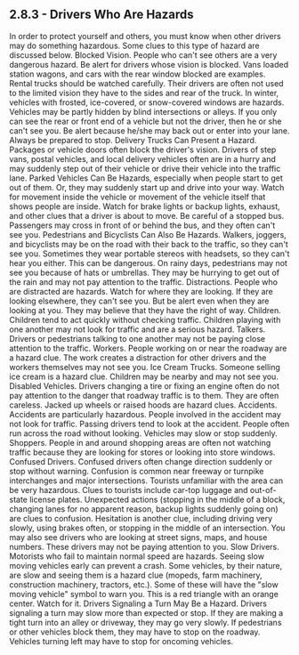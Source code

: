 ## 2.8.3 - Drivers Who Are Hazards
In order to protect yourself and others, you must know when other drivers may do something hazardous. Some clues to this type of hazard are discussed below.
Blocked Vision. People who can't see others are a very dangerous hazard. Be alert for drivers whose vision is blocked. Vans loaded station wagons, and cars with the rear window blocked are examples. Rental trucks should be watched carefully. Their drivers are often not used to the limited vision they have to the sides and rear of the truck. In winter, vehicles with frosted, ice-covered, or snow-covered windows are hazards.
Vehicles may be partly hidden by blind intersections or alleys. If you only can see the rear or front end of a vehicle but not the driver, then he or she can't see you. Be alert because he/she may back out or enter into your lane. Always be prepared to stop.
Delivery Trucks Can Present a Hazard. Packages or vehicle doors often block the driver's vision. Drivers of step vans, postal vehicles, and local delivery vehicles often are in a hurry and may suddenly step out of their vehicle or drive their vehicle into the traffic lane.
Parked Vehicles Can Be Hazards, especially when people start to get out of them. Or, they may suddenly start up and drive into your way. Watch for movement inside the vehicle or movement of the vehicle itself that shows people are inside. Watch for brake lights or backup lights, exhaust, and other clues that a driver is about to move.
Be careful of a stopped bus. Passengers may cross in front of or behind the bus, and they often can't see you.
Pedestrians and Bicyclists Can Also Be Hazards. Walkers, joggers, and bicyclists may be on the road with their back to the traffic, so they can't see you. Sometimes they wear portable stereos with headsets, so they can't hear you either. This can be dangerous. On rainy days, pedestrians may not see you because of hats or umbrellas. They may be hurrying to get out of the rain and may not pay attention to the traffic.
Distractions. People who are distracted are hazards. Watch for where they are looking. If they are looking elsewhere, they can't see you. But be alert even when they are looking at you. They may believe that they have the right of way.
Children. Children tend to act quickly without checking traffic. Children playing with one another may not look for traffic and are a serious hazard.
Talkers. Drivers or pedestrians talking to one another may not be paying close attention to the traffic.
Workers. People working on or near the roadway are a hazard clue. The work creates a distraction for other drivers and the workers themselves may not see you.
Ice Cream Trucks. Someone selling ice cream is a hazard clue. Children may be nearby and may not see you.
Disabled Vehicles. Drivers changing a tire or fixing an engine often do not pay attention to the danger that roadway traffic is to them. They are often careless. Jacked up wheels or raised hoods are hazard clues.
Accidents. Accidents are particularly hazardous. People involved in the accident may not look for traffic. Passing drivers tend to look at the accident. People often run across the road without looking. Vehicles may slow or stop suddenly.
Shoppers. People in and around shopping areas are often not watching traffic because they are looking for stores or looking into store windows.
Confused Drivers. Confused drivers often change direction suddenly or stop without warning. Confusion is common near freeway or turnpike interchanges and major intersections. Tourists unfamiliar with the area can be very hazardous. Clues to tourists include car-top luggage and out-of-state license plates.
Unexpected actions (stopping in the middle of a block, changing lanes for no apparent reason, backup lights suddenly going on) are clues to confusion. Hesitation is another clue, including driving very slowly, using brakes often, or stopping in the middle of an intersection. You may also see drivers who are looking at street signs, maps, and house numbers. These drivers may not be paying attention to you.
Slow Drivers. Motorists who fail to maintain normal speed are hazards. Seeing slow moving vehicles early can prevent a crash. Some vehicles, by their nature, are slow and seeing them is a hazard clue (mopeds, farm machinery, construction machinery, tractors, etc.). Some of these will have the "slow moving vehicle" symbol to warn you. This is a red triangle with an orange center. Watch for it.
Drivers Signaling a Turn May Be a Hazard. Drivers signaling a turn may slow more than expected or stop. If they are making a tight turn into an alley or driveway, they may go very slowly. If pedestrians or other vehicles block them, they may have to stop on the roadway. Vehicles turning left may have to stop for oncoming vehicles.
